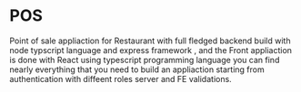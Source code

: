 # POS
Point of sale appliaction for Restaurant with full fledged backend build with node typscript language and express framework , 
and the Front appliaction is done with React using typescript programming language you can find nearly everything that you need to build an appliaction
starting from authentication with diffeent roles server and FE validations.
